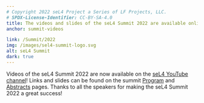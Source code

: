 ```yaml
---
# Copyright 2022 seL4 Project a Series of LF Projects, LLC.
# SPDX-License-Identifier: CC-BY-SA-4.0
title: The videos and slides of the seL4 Summit 2022 are available online
anchor: summit-videos

link: /Summit/2022
img: /images/sel4-summit-logo.svg
alt: seL4 Summit
dark: true
---
```


Videos of the seL4 Summit 2022 are now available on the <a
href="https://www.youtube.com/@seL4" target="_blank">seL4 YouTube channel</a>!
Links and slides can be found on the summit
[Program](../Summit/2022/program.html) and
[Abstracts](../Summit/2022/abstracts2022.html) pages. Thanks to all the
speakers for making the seL4 Summit 2022 a great success!
